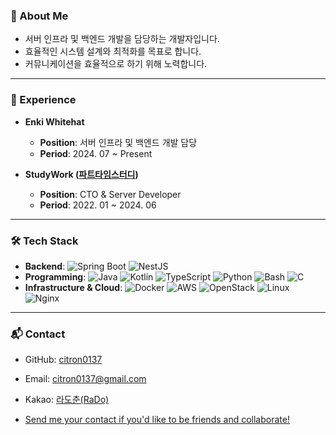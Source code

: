 ### 🚀 About Me
- 서버 인프라 및 백엔드 개발을 담당하는 개발자입니다.
- 효율적인 시스템 설계와 최적화를 목표로 합니다.
- 커뮤니케이션을 효율적으로 하기 위해 노력합니다.
  
---

### 💼 Experience
- **Enki Whitehat**  
  - **Position**: 서버 인프라 및 백엔드 개발 담당
  - **Period**: 2024. 07 ~ Present
  
- **StudyWork ([파트타임스터디](https://ptstudy.oopy.io/))**  
  - **Position**: CTO & Server Developer   
  - **Period**: 2022. 01 ~ 2024. 06
  
---

### 🛠 Tech Stack
- **Backend**: ![Spring Boot](https://img.shields.io/badge/Spring%20Boot-%23FF6F00?style=flat&logo=spring) ![NestJS](https://img.shields.io/badge/NestJS-%23E0234E?style=flat&logo=nestjs)
- **Programming**: ![Java](https://img.shields.io/badge/Java-%23F7B731?style=flat&logo=java) ![Kotlin](https://img.shields.io/badge/Kotlin-%2300B6AB?style=flat&logo=kotlin) ![TypeScript](https://img.shields.io/badge/TypeScript-%23007ACC?style=flat&logo=typescript) ![Python](https://img.shields.io/badge/Python-%233776CC?style=flat&logo=python) ![Bash](https://img.shields.io/badge/Bash-%234EAA25?style=flat&logo=gnu-bash) ![C](https://img.shields.io/badge/C-%2300599C?style=flat&logo=c)
- **Infrastructure & Cloud**: ![Docker](https://img.shields.io/badge/Docker-%232496ED?style=flat&logo=docker) ![AWS](https://img.shields.io/badge/AWS-%23FF9900?style=flat&logo=amazon-aws) ![OpenStack](https://img.shields.io/badge/OpenStack-%23E03A3E?style=flat&logo=openstack) ![Linux](https://img.shields.io/badge/Linux-%23FCC624?style=flat&logo=linux) ![Nginx](https://img.shields.io/badge/Nginx-%23009639?style=flat&logo=nginx)

---

### 📬 Contact
- GitHub: [citron0137](https://github.com/citron0137)
- Email: citron0137@gmail.com
- Kakao: [라도춘(RaDo)](http://qr.kakao.com/talk/5u8t5zGI6BLZU2uoPvETqD4nFwk-)
  
- [Send me your contact if you'd like to be friends and collaborate!](mailto:citron0137@gmail.com?subject=%5B%EC%97%B0%EB%9D%BD%EC%B2%98%5D%EC%95%88%EB%85%95%ED%95%98%EC%84%B8%EC%9A%94%21&body=%EC%95%88%EB%85%95%ED%95%98%EC%84%B8%EC%9A%94%21%20%0A%EB%AA%85%ED%95%A8%EC%9D%84%20%EB%B0%9B%EC%95%84%20%EC%97%B0%EB%9D%BD%EC%B2%98%20%EB%B3%B4%EB%82%B4%EB%93%9C%EB%A6%BD%EB%8B%88%EB%8B%A4.%20%0A%0A%EC%9D%B4%EB%A6%84%3A%20%7B%EC%84%B1%ED%95%A8%7D%0A%EC%97%B0%EB%9D%BD%EC%B2%98%20%3A%20%7B%EC%A0%84%ED%99%94%EB%B2%88%ED%98%B8%20%EB%98%90%EB%8A%94%20%EC%9D%B4%EB%A9%94%EC%9D%BC%7D%20%0A%EC%A7%81%EC%97%85%3A%20%7B%EC%A7%81%EC%97%85%20%EB%98%90%EB%8A%94%20%ED%95%98%EC%8B%9C%EB%8A%94%20%EC%9D%BC%2C%20%EA%B4%80%EC%8B%AC%EC%9E%88%EB%8A%94%20%EC%9D%BC%7D%0A%0A%ED%96%89%EB%B3%B5%ED%95%9C%20%ED%95%98%EB%A3%A8%20%EB%B3%B4%EB%82%B4%EC%8B%9C%EA%B8%B0%20%EB%B0%94%EB%9E%8D%EB%8B%88%EB%8B%A4%21)


<!--
**citron0137/citron0137** is a ✨ _special_ ✨ repository because its `README.md` (this file) appears on your GitHub profile.

Here are some ideas to get you started:

- 🔭 I’m currently working on ...
- 🌱 I’m currently learning ...
- 👯 I’m looking to collaborate on ...
- 🤔 I’m looking for help with ...
- 💬 Ask me about ...
- 📫 How to reach me: ...
- 😄 Pronouns: ...
- ⚡ Fun fact: ...
-->
